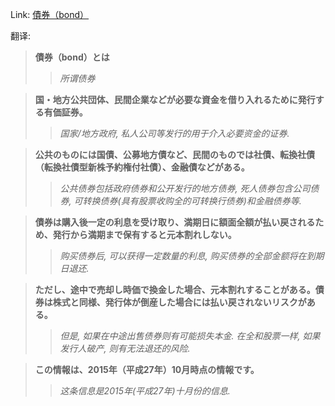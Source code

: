 Link: [債券（bond）](https://www.shiruporuto.jp/public/data/vocabulary/yogo/s/saiken.html)

翻译:
> **債券（bond）とは**
>> *所谓债券*

> **国・地方公共団体、民間企業などが必要な資金を借り入れるために発行する有価証券。**
>> *国家/地方政府, 私人公司等发行的用于介入必要资金的证券.*

> **公共のものには国債、公募地方債など、民間のものでは社債、転換社債（転換社債型新株予約権付社債）、金融債などがある。**
>> *公共债券包括政府债券和公开发行的地方债券, 死人债券包含公司债券, 可转换债券(具有股票收购全的可转换行债券)和金融债券等.*

> **債券は購入後一定の利息を受け取り、満期日に額面全額が払い戻されるため、発行から満期まで保有すると元本割れしない。**
>> *购买债券后, 可以获得一定数量的利息, 购买债券的全部金额将在到期日退还.*

> **ただし、途中で売却し時価で換金した場合、元本割れすることがある。債券は株式と同様、発行体が倒産した場合には払い戻されないリスクがある。**
>> *但是, 如果在中途出售债券则有可能损失本金. 在全和股票一样, 如果发行人破产, 则有无法退还的风险.*

> **この情報は、2015年（平成27年）10月時点の情報です。**
>> *这条信息是2015年(平成27年)十月份的信息.*